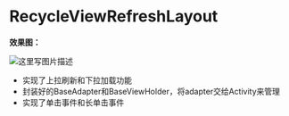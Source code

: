 # RecycleViewRefreshLayout
**效果图：**

   ![这里写图片描述](http://img.blog.csdn.net/20161110115651849)




 - 实现了上拉刷新和下拉加载功能
 - 封装好的BaseAdapter和BaseViewHolder，将adapter交给Activity来管理
 - 实现了单击事件和长单击事件
